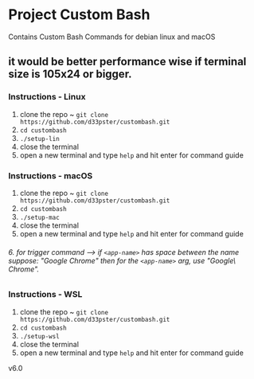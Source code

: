 # Project Custom Bash
Contains Custom Bash Commands for debian linux and macOS
## it would be better performance wise if terminal size is 105x24 or bigger.
### Instructions - Linux
1. clone the repo ~ ```git clone https://github.com/d33pster/custombash.git```
2. ```cd custombash``` 
3. ```./setup-lin```
4. close the terminal
5. open a new terminal and type ```help``` and hit enter for command guide

### Instructions - macOS
1. clone the repo ~ ```git clone https://github.com/d33pster/custombash.git```
2. ```cd custombash```
3. ```./setup-mac```
4. close the terminal
5. open a new terminal and type ```help``` and hit enter for command guide
###### 6. for trigger command --> if ```<app-name>``` has space between the name suppose: "Google Chrome" then for the ```<app-name>``` arg, use "Google\ Chrome".

### Instructions - WSL
1. clone the repo ~ ```git clone https://github.com/d33pster/custombash.git```
2. ```cd custombash``` 
3. ```./setup-wsl```
4. close the terminal
5. open a new terminal and type ```help``` and hit enter for command guide

v6.0
